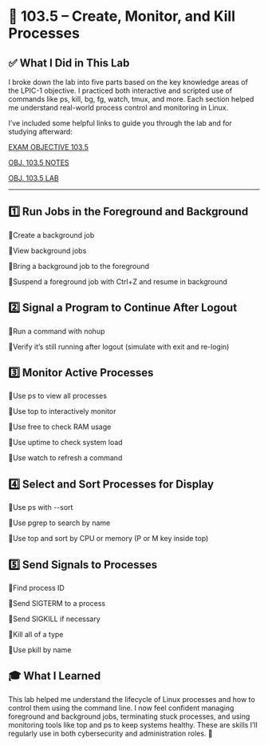 # 🧪 103.5 – Create, Monitor, and Kill Processes

## ✅ What I Did in This Lab
I broke down the lab into five parts based on the key knowledge areas of the LPIC-1 objective. I practiced both interactive and scripted use of commands like ps, kill, bg, fg, watch, tmux, and more. Each section helped me understand real-world process control and monitoring in Linux.

I’ve included some helpful links to guide you through the lab and for studying afterward:

[EXAM OBJECTIVE 103.5](https://www.lpi.org/our-certifications/exam-101-102-objectives/#103.5_Create.2C_monitor_and_kill_processes)

[OBJ. 103.5 NOTES]()

[OBJ. 103.5 LAB]()

---

## 1️⃣ Run Jobs in the Foreground and Background

🔹Create a background job

🔹View background jobs

🔹Bring a background job to the foreground

🔹Suspend a foreground job with Ctrl+Z and resume in background

## 2️⃣ Signal a Program to Continue After Logout

🔹Run a command with nohup

🔹Verify it’s still running after logout (simulate with exit and re-login)

## 3️⃣ Monitor Active Processes

🔹Use ps to view all processes

🔹Use top to interactively monitor

🔹Use free to check RAM usage

🔹Use uptime to check system load

🔹Use watch to refresh a command

## 4️⃣ Select and Sort Processes for Display
🔹Use ps with --sort

🔹Use pgrep to search by name

🔹Use top and sort by CPU or memory (P or M key inside top)

## 5️⃣ Send Signals to Processes

🔹Find process ID

🔹Send SIGTERM to a process

🔹Send SIGKILL if necessary

🔹Kill all of a type

🔹Use pkill by name

## 🎓 What I Learned
This lab helped me understand the lifecycle of Linux processes and how to control them using the command line. I now feel confident managing foreground and background jobs, terminating stuck processes, and using monitoring tools like top and ps to keep systems healthy. These are skills I’ll regularly use in both cybersecurity and administration roles. 🧠











